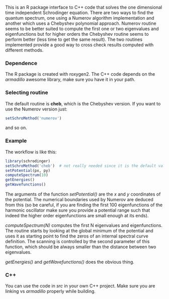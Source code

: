 This is an R package interface to C++ code that solves the one dimensional time independent Schrodinger equation. There are two ways to find the quantum spectrum, one using a Numerov algorithm implementation and another which uses a Chebyshev polynomial approach. Numerov routine seems to be better suited to compute the first one or two eigenvalues and eigenfunctions but for higher orders the Chebyshev routine seems to perform better (less time to get the same result). The two routines implemented provide a good way to cross check results computed with different methods.

### Dependence
The R package is created with roxygen2. The C++ code depends on the *armadillo* awesome library, make sure you have it in your path.

### Selecting routine
The default routine is **cheb**, which is the Chebyshev version. If you want to use the Numerov version just:

```r
setSchroMethod('numerov')
```
and so on.

### Example
The workflow is like this:

```r
library(schrodinger)
setSchroMethod('cheb')  # not really needed since it is the default value
setPotential(px, py)
computeSpectrum(10)
getEnergies()
getWavefunctions()
```

The arguments of the function *setPotential()* are the *x* and *y* coordinates of the potential. The numerical boundaries used by Numerov are deduced from this (so be careful, if you are finding the first 100 eigenfunctions of the harmonic oscillator make sure you provide a potential range such that indeed the higher order eigenfunctions are small enough at its ends).

*computeSpectrum(N)* computes the first N eigenvalues and eigenfunctions. The routine starts by looking at the global minimum of the potential and uses it as starting point to find the zeros of an internal spectral curve definition. The scanning is controlled by the second parameter of this function, which should be always smaller than the distance between two eigenvalues.

*getEnergies()* and *getWavefunctions()* does the obvious thing.

### C++
You can use the code in *src* in your own C++ project. Make sure you are linking vs *armadillo* properly while building.
